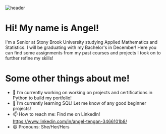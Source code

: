 ![header](https://github.com/angel10gone/angel10gone/assets/113080765/ecbaee19-0393-462a-ae3c-ae2660b07e24)
# Hi! My name is Angel!
I'm a Senior at Stony Brook University studying Applied Mathematics and Statistics. I will be graduating with my Bachelor's in December! Here you can find some assignments from my past courses and projects I took on to further refine my skills!

# Some other things about me!
- 🔭 I’m currently working on working on projects and certifications in Python to build my portfolio!
- 🌱 I’m currently learning SQL! Let me know of any good beginner projects!
- 📫 How to reach me: Find me on LinkedIn! https://www.linkedin.com/in/angel-tengan-3466101b8/
- 😄 Pronouns: She/Her/Hers
